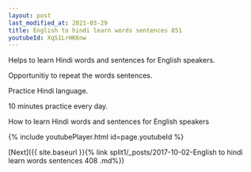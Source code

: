 ```yaml
---
layout: post
last_modified_at: 2021-03-29
title: English to hindi learn words sentences 851 
youtubeId: XqS1LrHK6nw
---
```

 
 
Helps to learn Hindi words and sentences for English speakers.

Opportunitiy to repeat the words sentences. 

Practice Hindi language. 
 
10 minutes practice every day. 
 
How to learn Hindi words and sentences for English speakers 
 
{% include youtubePlayer.html id=page.youtubeId %}
 
 
[Next]({{ site.baseurl }}{% link  split1/_posts/2017-10-02-English to hindi learn words sentences 408 .md%})
 
